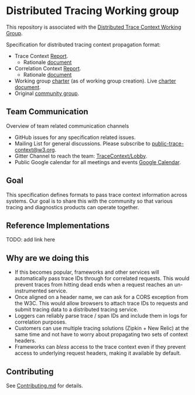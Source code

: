 # Distributed Tracing Working group

This repository is associated with the [Distributed Trace Context Working Group](https://www.w3.org/2018/distributed-tracing/).

Specification for distributed tracing context propagation format:

- Trace Context [Report](https://w3c.github.io/distributed-tracing/report-trace-context.html).
  - Rationale [document](trace_context/HTTP_HEADER_FORMAT_RATIONALE.md)
- Correlation Context [Report](https://w3c.github.io/distributed-tracing/report-correlation-context.html).
  - Rationale [document](correlation_context/HTTP_HEADER_FORMAT_RATIONALE.md)
- Working group [charter](https://www.w3.org/2018/04/distributed-tracing-wg-charter.html) (as of working group creation). Live [charter document](https://w3c.github.io/distributed-tracing/charter.html).
- Original [community group](https://www.w3.org/community/trace-context/).

## Team Communication

Overview of team related communication channels

* GitHub issues for any specification related issues.
* Mailing List for general discussions. Please subscribe to [public-trace-context@w3.org](http://lists.w3.org/Archives/Public/public-trace-context/).
* Gitter Channel to reach the team: [TraceContext/Lobby](https://gitter.im/TraceContext/Lobby).
* Public Google calendar for all meetings and events [Google Calendar](https://calendar.google.com/calendar?cid=ZHluYXRyYWNlLmNvbV81YTA5cWh1YTZmaDdqYjIzaDd2ZGpnNnZlZ0Bncm91cC5jYWxlbmRhci5nb29nbGUuY29t).

## Goal

This specification defines formats to pass trace context information across systems. Our goal is
to share this with the community so that various tracing and diagnostics products can operate
together.

## Reference Implementations

TODO: add link here

## Why are we doing this

* If this becomes popular, frameworks and other services will automatically pass trace IDs 
through for correlated requests. This would prevent traces from hitting dead ends when a request 
reaches an un-instrumented service.
* Once aligned on a header name, we can ask for a CORS exception from the W3C. This would allow 
browsers to attach trace IDs to requests and submit tracing data to a distributed tracing service.
* Loggers can reliably parse trace / span IDs and include them in logs for correlation purposes.
* Customers can use multiple tracing solutions (Zipkin + New Relic) at the same time and not have
 to worry about propagating two sets of context headers.
* Frameworks can *bless* access to the trace context even if they prevent access to underlying 
request headers, making it available by default.

## Contributing

See [Contributing.md](CONTRIBUTING.md) for details.